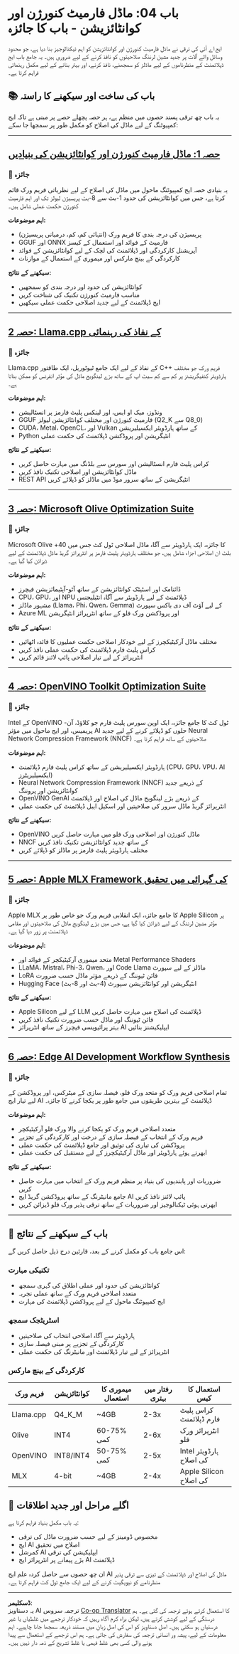 <!--
CO_OP_TRANSLATOR_METADATA:
{
  "original_hash": "c0cb9f7bcff2bc170532d8870a891f38",
  "translation_date": "2025-09-17T17:48:28+00:00",
  "source_file": "Module04/README.md",
  "language_code": "ur"
}
-->
# باب 04: ماڈل فارمیٹ کنورژن اور کوانٹائزیشن - باب کا جائزہ

ایج اے آئی کی ترقی نے ماڈل فارمیٹ کنورژن اور کوانٹائزیشن کو اہم ٹیکنالوجیز بنا دیا ہے، جو محدود وسائل والے آلات پر جدید مشین لرننگ صلاحیتوں کو نافذ کرنے کے لیے ضروری ہیں۔ یہ جامع باب ایج ڈپلائمنٹ کے منظرناموں کے لیے ماڈلز کو سمجھنے، نافذ کرنے، اور بہتر بنانے کے لیے مکمل رہنمائی فراہم کرتا ہے۔

## 📚 باب کی ساخت اور سیکھنے کا راستہ

یہ باب چھ ترقی پسند حصوں میں منظم ہے، ہر حصہ پچھلے حصے پر مبنی ہے تاکہ ایج کمپیوٹنگ کے لیے ماڈل کی اصلاح کو مکمل طور پر سمجھا جا سکے:

---

## [حصہ 1: ماڈل فارمیٹ کنورژن اور کوانٹائزیشن کی بنیادیں](./01.Introduce.md)

### 🎯 جائزہ
یہ بنیادی حصہ ایج کمپیوٹنگ ماحول میں ماڈل کی اصلاح کے لیے نظریاتی فریم ورک قائم کرتا ہے، جس میں کوانٹائزیشن کی حدود 1-بٹ سے 8-بٹ پریسیژن لیولز تک اور اہم فارمیٹ کنورژن حکمت عملی شامل ہیں۔

**اہم موضوعات:**
- پریسیژن کی درجہ بندی کا فریم ورک (انتہائی کم، کم، درمیانی پریسیژن)
- GGUF اور ONNX فارمیٹ کے فوائد اور استعمال کے کیسز
- آپریشنل کارکردگی اور ڈپلائمنٹ کی لچک کے لیے کوانٹائزیشن کے فوائد
- کارکردگی کے بینچ مارکس اور میموری کے استعمال کے موازنات

**سیکھنے کے نتائج:**
- کوانٹائزیشن کی حدود اور درجہ بندی کو سمجھیں
- مناسب فارمیٹ کنورژن تکنیک کی شناخت کریں
- ایج ڈپلائمنٹ کے لیے جدید اصلاحی حکمت عملی سیکھیں

---

## [حصہ 2: Llama.cpp کے نفاذ کی رہنمائی](./02.Llamacpp.md)

### 🎯 جائزہ
Llama.cpp کے نفاذ کے لیے ایک جامع ٹیوٹوریل، ایک طاقتور C++ فریم ورک جو مختلف ہارڈویئر کنفیگریشنز پر کم سے کم سیٹ اپ کے ساتھ بڑے لینگویج ماڈل کی مؤثر انفرنس کو ممکن بناتا ہے۔

**اہم موضوعات:**
- ونڈوز، میک او ایس، اور لینکس پلیٹ فارمز پر انسٹالیشن
- GGUF فارمیٹ کنورژن اور مختلف کوانٹائزیشن لیولز (Q2_K سے Q8_0)
- CUDA، Metal، OpenCL، اور Vulkan کے ساتھ ہارڈویئر ایکسیلیریشن
- Python انٹیگریشن اور پروڈکشن ڈپلائمنٹ کی حکمت عملی

**سیکھنے کے نتائج:**
- کراس پلیٹ فارم انسٹالیشن اور سورس سے بلڈنگ میں مہارت حاصل کریں
- ماڈل کوانٹائزیشن اور اصلاحی تکنیک نافذ کریں
- REST API انٹیگریشن کے ساتھ سرور موڈ میں ماڈلز کو ڈپلائے کریں

---

## [حصہ 3: Microsoft Olive Optimization Suite](./03.MicrosoftOlive.md)

### 🎯 جائزہ
Microsoft Olive کا جائزہ، ایک ہارڈویئر سے آگاہ ماڈل اصلاحی ٹول کٹ جس میں 40+ بلٹ ان اصلاحی اجزاء شامل ہیں، جو مختلف ہارڈویئر پلیٹ فارمز پر انٹرپرائز گریڈ ماڈل ڈپلائمنٹ کے لیے ڈیزائن کیا گیا ہے۔

**اہم موضوعات:**
- ڈائنامک اور اسٹیٹک کوانٹائزیشن کے ساتھ آٹو-آپٹیمائزیشن فیچرز
- CPU، GPU، اور NPU ڈپلائمنٹ کے لیے ہارڈویئر سے آگاہ انٹیلیجنس
- مشہور ماڈلز (Llama، Phi، Qwen، Gemma) کے لیے آؤٹ آف دی باکس سپورٹ
- Azure ML اور پروڈکشن ورک فلو کے ساتھ انٹرپرائز انٹیگریشن

**سیکھنے کے نتائج:**
- مختلف ماڈل آرکیٹیکچرز کے لیے خودکار اصلاحی حکمت عملیوں کا فائدہ اٹھائیں
- کراس پلیٹ فارم ڈپلائمنٹ کی حکمت عملی نافذ کریں
- انٹرپرائز کے لیے تیار اصلاحی پائپ لائنز قائم کریں

---

## [حصہ 4: OpenVINO Toolkit Optimization Suite](./04.openvino.md)

### 🎯 جائزہ
Intel کے OpenVINO ٹول کٹ کا جامع جائزہ، ایک اوپن سورس پلیٹ فارم جو کلاؤڈ، آن-پریمیس، اور ایج ماحول میں مؤثر AI حلوں کو ڈپلائے کرنے کے لیے جدید Neural Network Compression Framework (NNCF) صلاحیتوں کے ساتھ فراہم کرتا ہے۔

**اہم موضوعات:**
- ہارڈویئر ایکسیلیریشن کے ساتھ کراس پلیٹ فارم ڈپلائمنٹ (CPU، GPU، VPU، AI ایکسیلیریٹرز)
- Neural Network Compression Framework (NNCF) کے ذریعے جدید کوانٹائزیشن اور پروننگ
- OpenVINO GenAI کے ذریعے بڑے لینگویج ماڈل کی اصلاح اور ڈپلائمنٹ
- انٹرپرائز گریڈ ماڈل سرور کی صلاحیتیں اور اسکیل ایبل ڈپلائمنٹ کی حکمت عملی

**سیکھنے کے نتائج:**
- OpenVINO ماڈل کنورژن اور اصلاحی ورک فلو میں مہارت حاصل کریں
- NNCF کے ساتھ جدید کوانٹائزیشن تکنیک نافذ کریں
- مختلف ہارڈویئر پلیٹ فارمز پر ماڈلز کو ڈپلائے کریں

---

## [حصہ 5: Apple MLX Framework کی گہرائی میں تحقیق](./05.AppleMLX.md)

### 🎯 جائزہ
Apple MLX کا جامع جائزہ، ایک انقلابی فریم ورک جو خاص طور پر Apple Silicon پر مؤثر مشین لرننگ کے لیے ڈیزائن کیا گیا ہے، جس میں بڑے لینگویج ماڈل کی صلاحیتوں اور مقامی ڈپلائمنٹ پر زور دیا گیا ہے۔

**اہم موضوعات:**
- متحد میموری آرکیٹیکچر کے فوائد اور Metal Performance Shaders
- LLaMA، Mistral، Phi-3، Qwen، اور Code Llama ماڈلز کے لیے سپورٹ
- LoRA فائن ٹیوننگ کے ذریعے مؤثر ماڈل حسب ضرورت
- Hugging Face انٹیگریشن اور کوانٹائزیشن سپورٹ (4-بٹ اور 8-بٹ)

**سیکھنے کے نتائج:**
- Apple Silicon کے لیے LLM ڈپلائمنٹ کی اصلاح میں مہارت حاصل کریں
- فائن ٹیوننگ اور ماڈل حسب ضرورت تکنیک نافذ کریں
- بہتر پرائیویسی فیچرز کے ساتھ انٹرپرائز AI ایپلیکیشنز بنائیں

---

## [حصہ 6: Edge AI Development Workflow Synthesis](./06.workflow-synthesis.md)

### 🎯 جائزہ
تمام اصلاحی فریم ورک کو متحد ورک فلو، فیصلہ سازی کے میٹرکس، اور پروڈکشن کے لیے تیار ایج AI ڈپلائمنٹ کے بہترین طریقوں میں جامع طور پر یکجا کرنے کا جائزہ۔

**اہم موضوعات:**
- متعدد اصلاحی فریم ورک کو یکجا کرنے والا ورک فلو آرکیٹیکچر
- فریم ورک کے انتخاب کے فیصلہ سازی کے درخت اور کارکردگی کے تجزیے
- پروڈکشن کی تیاری کی توثیق اور جامع ڈپلائمنٹ کی حکمت عملی
- ابھرتے ہوئے ہارڈویئر اور ماڈل آرکیٹیکچرز کے لیے مستقبل کی حکمت عملی

**سیکھنے کے نتائج:**
- ضروریات اور پابندیوں کی بنیاد پر منظم فریم ورک کے انتخاب میں مہارت حاصل کریں
- جامع مانیٹرنگ کے ساتھ پروڈکشن گریڈ ایج AI پائپ لائنز نافذ کریں
- ابھرتی ہوئی ٹیکنالوجیز اور ضروریات کے ساتھ ترقی پذیر ورک فلو ڈیزائن کریں

---

## 🎯 باب کے سیکھنے کے نتائج

اس جامع باب کو مکمل کرنے کے بعد، قارئین درج ذیل حاصل کریں گے:

### **تکنیکی مہارت**
- کوانٹائزیشن کی حدود اور عملی اطلاق کی گہری سمجھ
- متعدد اصلاحی فریم ورک کے ساتھ عملی تجربہ
- ایج کمپیوٹنگ ماحول کے لیے پروڈکشن ڈپلائمنٹ کی مہارت

### **اسٹریٹجک سمجھ**
- ہارڈویئر سے آگاہ اصلاحی انتخاب کی صلاحیتیں
- کارکردگی کے تجزیے پر مبنی فیصلہ سازی
- انٹرپرائز کے لیے تیار ڈپلائمنٹ اور مانیٹرنگ کی حکمت عملی

### **کارکردگی کے بینچ مارکس**

| فریم ورک | کوانٹائزیشن | میموری کا استعمال | رفتار میں بہتری | استعمال کا کیس |
|-----------|-------------|--------------------|------------------|----------------|
| Llama.cpp | Q4_K_M | ~4GB | 2-3x | کراس پلیٹ فارم ڈپلائمنٹ |
| Olive | INT4 | 60-75% کمی | 2-6x | انٹرپرائز ورک فلو |
| OpenVINO | INT8/INT4 | 50-75% کمی | 2-5x | Intel ہارڈویئر کی اصلاح |
| MLX | 4-bit | ~4GB | 2-4x | Apple Silicon کی اصلاح |

## 🚀 اگلے مراحل اور جدید اطلاقات

یہ باب مکمل بنیاد فراہم کرتا ہے:
- مخصوص ڈومینز کے لیے حسب ضرورت ماڈل کی ترقی
- ایج AI اصلاح میں تحقیق
- کمرشل AI ایپلیکیشن کی ترقی
- بڑے پیمانے پر انٹرپرائز ایج AI ڈپلائمنٹ

ان چھ حصوں سے حاصل کردہ علم ایج AI ماڈل کی اصلاح اور ڈپلائمنٹ کے تیزی سے ترقی پذیر منظرنامے کو نیویگیٹ کرنے کے لیے ایک جامع ٹول کٹ فراہم کرتا ہے۔

---

**ڈسکلیمر**:  
یہ دستاویز AI ترجمہ سروس [Co-op Translator](https://github.com/Azure/co-op-translator) کا استعمال کرتے ہوئے ترجمہ کی گئی ہے۔ ہم درستگی کے لیے کوشش کرتے ہیں، لیکن براہ کرم آگاہ رہیں کہ خودکار ترجمے میں غلطیاں یا غیر درستیاں ہو سکتی ہیں۔ اصل دستاویز کو اس کی اصل زبان میں مستند ذریعہ سمجھا جانا چاہیے۔ اہم معلومات کے لیے، پیشہ ور انسانی ترجمہ کی سفارش کی جاتی ہے۔ ہم اس ترجمے کے استعمال سے پیدا ہونے والی کسی بھی غلط فہمی یا غلط تشریح کے ذمہ دار نہیں ہیں۔